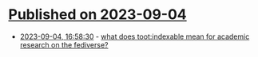 # [Published on 2023-09-04](index.md)

* [2023-09-04, 16:58:30](https://lobste.rs/s/bdepma/what_does_toot_indexable_mean_for) - [what does toot:indexable mean for academic research on the fediverse?](https://test.roelof.info/log/toot-indexable/)
